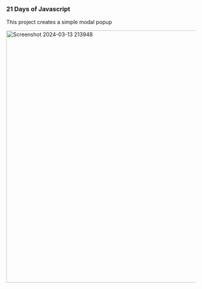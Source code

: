 ### 21 Days of Javascript

This project creates a simple modal popup

<img width="670" alt="Screenshot 2024-03-13 213948" src="https://github.com/NikolaVekic/21-days-of-javascript/assets/55920607/fe777c31-da23-4e55-8586-b4b246b73e3a">



